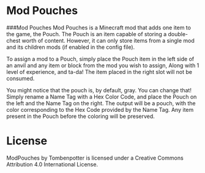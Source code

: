 Mod Pouches
=============

###Mod Pouches
Mod Pouches is a Minecraft mod that adds one item to the game, the Pouch.
The Pouch is an item capable of storing a double-chest worth of content. However, it can only store items from a single mod and its children mods (if enabled in the config file).

To assign a mod to a Pouch, simply place the Pouch item in the left side of an anvil and any item or block from the mod you wish to assign, Along with 1 level of experience, and ta-da!
The item placed in the right slot will not be consumed.

You might notice that the pouch is, by default, gray. You can change that! Simply rename a Name Tag with a Hex Color Code, and place the Pouch on the left and the Name Tag on the right.
The output will be a pouch, with the color corresponding to the Hex Code provided by the Name Tag. Any item present in the Pouch before the coloring will be preserved.

# License
ModPouches by Tombenpotter is licensed under a Creative Commons Attribution 4.0 International License.
